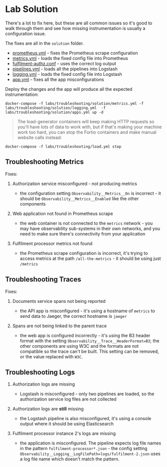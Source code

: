 # Lab Solution

There's a lot to fix here, but these are all common issues so it's good to walk through them and see how missing instrumentation is usually a configuration issue.

The fixes are all in the `solution` folder. 

- [prometheus.yml](./solution/prometheus.yml) - fixes the Prometheus scrape configuration
- [metrics.yml](./solution/metrics.yml) - loads the fixed config file into Prometheus
- [fulfilment-authz.conf](./solution/pipelines/fulfilment-authz.conf) - uses the correct log output
- [pipelines.yml](./solution/pipelines.yml) - loads all the pipelines into Logstash
- [logging.yml](./solution/logging.yml) - loads the fixed config file into Logstash
- [app.yml](./solution/apps.yml) - fixes all the app misconfigurations

Deploy the changes and the app will produce all the expected instrumentation:

```
docker-compose -f labs/troubleshooting/solution/metrics.yml -f labs/troubleshooting/solution/logging.yml  -f labs/troubleshooting/solution/apps.yml up -d
```

> The load-generator containers will keep making HTTP requests so you'll have lots of data to work with, but if that's making your machine work too hard, you can stop the Fortio containers and make manual website calls instead:

```
docker-compose -f labs/troubleshooting/load.yml stop
```

## Troubleshooting Metrics

Fixes:

1. Authorization service misconfigured - not producing metrics
    - the configuration setting `Observability__Metrics__On` is incorrect - it should be `Observability__Metrics__Enabled` like the other components

2. Web application not found in Prometheus scrape
    - the web container is not connected to the `metrics` network - you may have observability sub-systems in their own networks, and you need to make sure there's connectivity from your application

3. Fulfilment processor metrics not found
    - the Prometheus scrape configuration is incorrect, it's trying to access metrics at the path `/all-the-metrics` - it should be using just `/metrics`

## Troubleshooting Traces

Fixes:
    
1. Documents service spans not being reported
    - the API app is misconfigured - it's using a hostname of `metrics` to send data to Jaeger, the correct hostname is `jaeger`

2. Spans are not being linked to the parent trace
    - the web app is configured incorrectly - it's using the B3 header format with the setting `Observability__Trace__HeaderFormat=B3`; the other components are using W3C and the formats are not compatible so the trace can't be built. This setting can be removed, or the value replaced with `W3C`.

## Troubleshooting Logs


1. Authorization logs are missing
    - Logstash is misconfigured - only two pipelines are loaded, so the authorization service log files are not collected

2. Authorization logs are **still**  missing
    - the Logstash pipeline is also misconfigured, it's using a console output where it should be using Elasticsearch

3. Fulfilment processor instance 2's logs are missing
    - the application is misconfigured. The pipeline expects log file names in the pattern `fulfilment-processor*.json` - the config setting `Observability__Logging__LogFilePath=logs/fulfilment-2.json` uses a log file name which doesn't match the pattern.